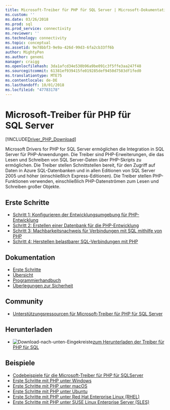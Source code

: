 ```yaml
---
title: Microsoft-Treiber für PHP für SQL Server | Microsoft-Dokumentation
ms.custom: ''
ms.date: 03/26/2018
ms.prod: sql
ms.prod_service: connectivity
ms.reviewer: ''
ms.technology: connectivity
ms.topic: conceptual
ms.assetid: 9e78bbf3-9e9a-426d-99d3-6fa2cb33ff6b
author: MightyPen
ms.author: genemi
manager: craigg
ms.openlocfilehash: 3da1afcd34e530b96a9be091c3f5ffe3aa247f48
ms.sourcegitcommit: 61381ef939415fe019285def9450d7583df1fed0
ms.translationtype: MTE75
ms.contentlocale: de-DE
ms.lasthandoff: 10/01/2018
ms.locfileid: "47783178"
---
```

# <a name="microsoft-drivers-for-php-for-sql-server"></a>Microsoft-Treiber für PHP für SQL Server

[!INCLUDE[Driver_PHP_Download](../../includes/driver_php_download.md)]

Microsoft Drivers for PHP for SQL Server ermöglichen die Integration in SQL Server für PHP-Anwendungen. Die Treiber sind PHP-Erweiterungen, die das Lesen und Schreiben von SQL Server-Daten über PHP-Skripts zu ermöglichen. Die Treiber stellen Schnittstellen bereit, für den Zugriff auf Daten in Azure SQL-Datenbanken und in allen Editionen von SQL Server 2005 und höher (einschließlich Express-Editionen). Die Treiber stellen PHP-Funktionen verwenden, einschließlich PHP-Datenströmen zum Lesen und Schreiben großer Objekte.  
  
## <a name="getting-started"></a>Erste Schritte  
* [Schritt 1: Konfigurieren der Entwicklungsumgebung für PHP-Entwicklung](step-1-configure-development-environment-for-php-development.md)  
* [Schritt 2: Erstellen einer Datenbank für die PHP-Entwicklung](step-2-create-a-sql-database-for-php-development.md)  
* [Schritt 3: Machbarkeitsnachweis für Verbindungen mit SQL mithilfe von PHP](step-3-proof-of-concept-connecting-to-sql-using-php.md)  
* [Schritt 4: Herstellen belastbarer SQL-Verbindungen mit PHP](step-4-connect-resiliently-to-sql-with-php.md)  
  
## <a name="documentation"></a>Dokumentation  
* [Erste Schritte](getting-started-with-the-php-sql-driver.md)
* [Übersicht](overview-of-the-php-sql-driver.md)
* [Programmierhandbuch](programming-guide-for-php-sql-driver.md) 
* [Überlegungen zur Sicherheit](security-considerations-for-php-sql-driver.md)
  
## <a name="community"></a>Community  
* [Unterstützungsressourcen für Microsoft-Treiber für PHP für SQL Server](support-resources-for-the-php-sql-driver.md)
  
## <a name="download"></a>Herunterladen  
* ![Download-nach-unten-Eingekreiste](../../ssdt/media/download.png)[zum Herunterladen der Treiber für PHP für SQL](download-drivers-php-sql-server.md)
  
## <a name="samples"></a>Beispiele  
* [Codebeispiele für die Microsoft-Treiber für PHP für SQLServer](code-samples-for-php-sql-driver.md)
* [Erste Schritte mit PHP unter Windows](https://www.microsoft.com/sql-server/developer-get-started/php/windows/)
* [Erste Schritte mit PHP unter macOS](https://www.microsoft.com/sql-server/developer-get-started/php/mac/)
* [Erste Schritte mit PHP unter Ubuntu](https://www.microsoft.com/sql-server/developer-get-started/php/ubuntu/)
* [Erste Schritte mit PHP unter Red Hat Enterprise Linux (RHEL)](https://www.microsoft.com/sql-server/developer-get-started/php/rhel/)
* [Erste Schritte mit PHP unter SUSE Linux Enterprise Server (SLES)](https://www.microsoft.com/sql-server/developer-get-started/php/sles/)
